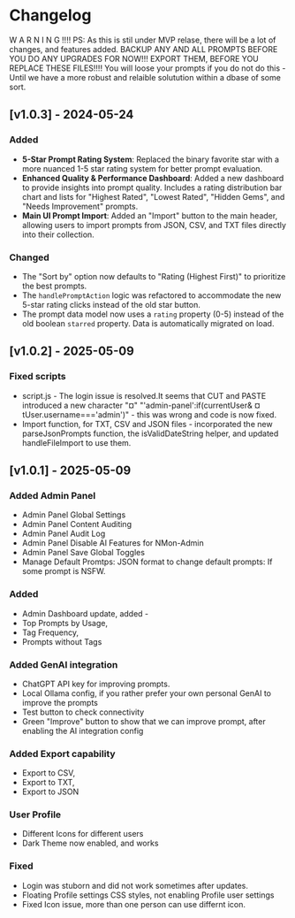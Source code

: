 # Changelog

W A R N I N G !!!!
PS: As this is stil under MVP relase, there will be a lot of changes, and features added.
BACKUP ANY AND ALL PROMPTS BEFORE YOU DO ANY UPGRADES FOR NOW!!! EXPORT THEM, BEFORE YOU REPLACE THESE FILES!!!!
You will loose your prompts if you do not do this - Until we have a more robust and relaible solutution within a dbase of some sort.

## [v1.0.3] - 2024-05-24

### Added
- **5-Star Prompt Rating System**: Replaced the binary favorite star with a more nuanced 1-5 star rating system for better prompt evaluation.
- **Enhanced Quality & Performance Dashboard**: Added a new dashboard to provide insights into prompt quality. Includes a rating distribution bar chart and lists for "Highest Rated", "Lowest Rated", "Hidden Gems", and "Needs Improvement" prompts.
- **Main UI Prompt Import**: Added an "Import" button to the main header, allowing users to import prompts from JSON, CSV, and TXT files directly into their collection.

### Changed
- The "Sort by" option now defaults to "Rating (Highest First)" to prioritize the best prompts.
- The `handlePromptAction` logic was refactored to accommodate the new 5-star rating clicks instead of the old star button.
- The prompt data model now uses a `rating` property (0-5) instead of the old boolean `starred` property. Data is automatically migrated on load.

## [v1.0.2] - 2025-05-09

### Fixed scripts
- script.js - The login issue is resolved.It seems that CUT and PASTE introduced a new character "¤"
    "'admin-panel':if(currentUser& ¤ tUser.username==='admin')"  - this was wrong and code is now fixed.
- Import function, for TXT, CSV and JSON files - incorporated the new parseJsonPrompts function, the isValidDateString helper, and updated handleFileImport to use them.

## [v1.0.1] - 2025-05-09

### Added Admin Panel
- Admin Panel Global Settings
- Admin Panel Content Auditing
- Admin Panel Audit Log
- Admin Panel Disable AI Features for NMon-Admin
- Admin Panel Save Global Toggles
- Manage Default Promtps: JSON format to change default prompts: If some prompt is NSFW.

### Added
- Admin Dashboard update, added -
- Top Prompts by Usage,
- Tag Frequency,
- Prompts without Tags

### Added GenAI integration
- ChatGPT API key for improving prompts.
- Local Ollama config, if you rather prefer your own personal GenAI to improve the prompts
- Test button to check connectivity
- Green "Improve" button to show that we can improve prompt, after enabling the AI integration config

### Added Export capability
- Export to CSV,
- Export to TXT,
- Export to JSON

### User Profile
- Different Icons for different users
- Dark Theme now enabled, and works

### Fixed
- Login was stuborn and did not work sometimes after updates.
- Floating Profile settings CSS styles, not enabling Profile user settings
- Fixed Icon issue, more than one person can use differnt icon.